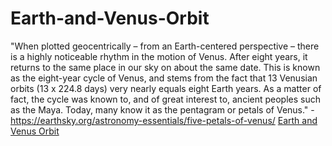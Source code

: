# Earth-and-Venus-Orbit
"When plotted geocentrically – from an Earth-centered perspective – there is a highly noticeable rhythm in the motion of Venus. After eight years, it returns to the same place in our sky on about the same date. This is known as the eight-year cycle of Venus, and stems from the fact that 13 Venusian orbits (13 x 224.8 days) very nearly equals eight Earth years. As a matter of fact, the cycle was known to, and of great interest to, ancient peoples such as the Maya. Today, many know it as the pentagram or petals of Venus." - https://earthsky.org/astronomy-essentials/five-petals-of-venus/
<a href="https://codepen.io/will-206/pen/PoyOBdJ">
  Earth and Venus Orbit</a>
<script async src="https://cpwebassets.codepen.io/assets/embed/ei.js"></script>
